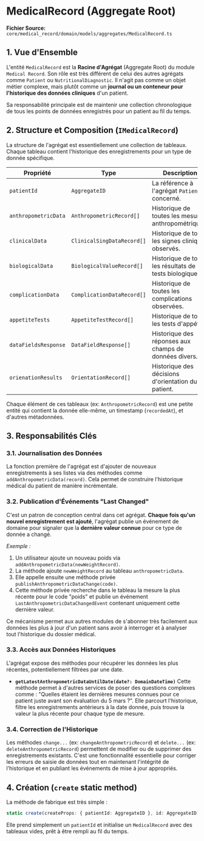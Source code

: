 # MedicalRecord (Aggregate Root)

**Fichier Source:** `core/medical_record/domain/models/aggregates/MedicalRecord.ts`

## 1. Vue d'Ensemble

L'entité `MedicalRecord` est la **Racine d'Agrégat** (Aggregate Root) du module `Medical Record`. Son rôle est très différent de celui des autres agrégats comme `Patient` ou `NutritionalDiagnostic`. Il n'agit pas comme un objet métier complexe, mais plutôt comme un **journal ou un conteneur pour l'historique des données cliniques** d'un patient.

Sa responsabilité principale est de maintenir une collection chronologique de tous les points de données enregistrés pour un patient au fil du temps.

## 2. Structure et Composition (`IMedicalRecord`)

La structure de l'agrégat est essentiellement une collection de tableaux. Chaque tableau contient l'historique des enregistrements pour un type de donnée spécifique.

| Propriété | Type | Description |
| --- | --- | --- |
| `patientId` | `AggregateID` | La référence à l'agrégat `Patient` concerné. |
| `anthropometricData`| `AnthropometricRecord[]`| Historique de toutes les mesures anthropométriques. |
| `clinicalData` | `ClinicalSingDataRecord[]`| Historique de tous les signes cliniques observés. |
| `biologicalData` | `BiologicalValueRecord[]`| Historique de tous les résultats de tests biologiques. |
| `complicationData`| `ComplicationDataRecord[]`| Historique de toutes les complications observées. |
| `appetiteTests` | `AppetiteTestRecord[]` | Historique de tous les tests d'appétit. |
| `dataFieldsResponse`| `DataFieldResponse[]`| Historique des réponses aux champs de données divers. |
| `orienationResults`| `OrientationRecord[]` | Historique des décisions d'orientation du patient. |

Chaque élément de ces tableaux (ex: `AnthropometricRecord`) est une petite entité qui contient la donnée elle-même, un timestamp (`recordedAt`), et d'autres métadonnées.

## 3. Responsabilités Clés

### 3.1. Journalisation des Données
La fonction première de l'agrégat est d'ajouter de nouveaux enregistrements à ses listes via des méthodes comme `addAnthropometricData(record)`. Cela permet de construire l'historique médical du patient de manière incrémentale.

### 3.2. Publication d'Événements "Last Changed"
C'est un patron de conception central dans cet agrégat. **Chaque fois qu'un nouvel enregistrement est ajouté**, l'agrégat publie un événement de domaine pour signaler que la **dernière valeur connue** pour ce type de donnée a changé.

*Exemple :*
1.  Un utilisateur ajoute un nouveau poids via `addAnthropometricData(newWeightRecord)`.
2.  La méthode ajoute `newWeightRecord` au tableau `anthropometricData`.
3.  Elle appelle ensuite une méthode privée `publishAnthropometricDataChange(code)`.
4.  Cette méthode privée recherche dans le tableau la mesure la plus récente pour le code "poids" et publie un événement `LastAnthropometricDataChangedEvent` contenant uniquement cette dernière valeur.

Ce mécanisme permet aux autres modules de s'abonner très facilement aux données les plus à jour d'un patient sans avoir à interroger et à analyser tout l'historique du dossier médical.

### 3.3. Accès aux Données Historiques
L'agrégat expose des méthodes pour récupérer les données les plus récentes, potentiellement filtrées par une date.
- **`getLatestAnthropometricDataUntilDate(date?: DomainDateTime)`**
  Cette méthode permet à d'autres services de poser des questions complexes comme : "Quelles étaient les dernières mesures connues pour ce patient juste avant son évaluation du 5 mars ?". Elle parcourt l'historique, filtre les enregistrements antérieurs à la date donnée, puis trouve la valeur la plus récente pour chaque type de mesure.

### 3.4. Correction de l'Historique
Les méthodes `change...` (ex: `changeAnthropometricRecord`) et `delete...` (ex: `deleteAnthropometricRecord`) permettent de modifier ou de supprimer des enregistrements existants. C'est une fonctionnalité essentielle pour corriger les erreurs de saisie de données tout en maintenant l'intégrité de l'historique et en publiant les événements de mise à jour appropriés.

## 4. Création (`create` static method)
La méthode de fabrique est très simple :
```typescript
static create(createProps: { patientId: AggregateID }, id: AggregateID): Result<MedicalRecord>
```
Elle prend simplement un `patientId` et initialise un `MedicalRecord` avec des tableaux vides, prêt à être rempli au fil du temps.
